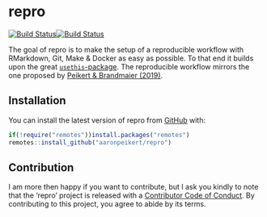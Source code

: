 
<!-- README.md is generated from README.Rmd. Please edit that file -->

# repro

<!-- badges: start -->

[![Build
Status](https://travis-ci.com/aaronpeikert/repro.svg?branch=master)](https://travis-ci.com/aaronpeikert/repro)[![Build
Status](https://codecov.io/gh/aaronpeikert/repro/branch/master/graph/badge.svg)](https://codecov.io/gh/aaronpeikert/repro/)
<!-- badges: end -->

The goal of repro is to make the setup of a reproducible workflow with
RMarkdown, Git, Make & Docker as easy as possible. To that end it builds
upon the great [`usethis`-package](https://github.com/r-lib/usethis).
The reproducible workflow mirrors the one proposed by [Peikert &
Brandmaier (2019)](https://psyarxiv.com/8xzqy/).

## Installation

You can install the latest version of repro from
[GitHub](https://github.com/aaronpeikert/repro) with:

``` r
if(!require("remotes"))install.packages("remotes")
remotes::install_github("aaronpeikert/repro")
```

## Contribution

I am more then happy if you want to contribute, but I ask you kindly to
note that the ‘repro’ project is released with a [Contributor Code of
Conduct](CODE_OF_CONDUCT.md). By contributing to this project, you agree
to abide by its terms.
